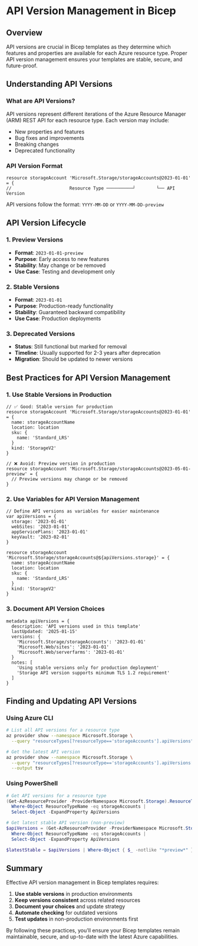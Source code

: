 # API Version Management in Bicep

## Overview

API versions are crucial in Bicep templates as they determine which features and properties are available for each Azure resource type. Proper API version management ensures your templates are stable, secure, and future-proof.

## Understanding API Versions

### What are API Versions?

API versions represent different iterations of the Azure Resource Manager (ARM) REST API for each resource type. Each version may include:
- New properties and features
- Bug fixes and improvements
- Breaking changes
- Deprecated functionality

### API Version Format

```bicep
resource storageAccount 'Microsoft.Storage/storageAccounts@2023-01-01' = {
//                      Resource Type ──────────┘        └── API Version
```

API versions follow the format: `YYYY-MM-DD` or `YYYY-MM-DD-preview`

## API Version Lifecycle

### 1. Preview Versions
- **Format**: `2023-01-01-preview`
- **Purpose**: Early access to new features
- **Stability**: May change or be removed
- **Use Case**: Testing and development only

### 2. Stable Versions
- **Format**: `2023-01-01`
- **Purpose**: Production-ready functionality
- **Stability**: Guaranteed backward compatibility
- **Use Case**: Production deployments

### 3. Deprecated Versions
- **Status**: Still functional but marked for removal
- **Timeline**: Usually supported for 2-3 years after deprecation
- **Migration**: Should be updated to newer versions

## Best Practices for API Version Management

### 1. Use Stable Versions in Production

```bicep
// ✅ Good: Stable version for production
resource storageAccount 'Microsoft.Storage/storageAccounts@2023-01-01' = {
  name: storageAccountName
  location: location
  sku: {
    name: 'Standard_LRS'
  }
  kind: 'StorageV2'
}

// ❌ Avoid: Preview version in production
resource storageAccount 'Microsoft.Storage/storageAccounts@2023-05-01-preview' = {
  // Preview versions may change or be removed
}
```

### 2. Use Variables for API Version Management

```bicep
// Define API versions as variables for easier maintenance
var apiVersions = {
  storage: '2023-01-01'
  webSites: '2023-01-01'
  appServicePlans: '2023-01-01'
  keyVault: '2023-02-01'
}

resource storageAccount 'Microsoft.Storage/storageAccounts@${apiVersions.storage}' = {
  name: storageAccountName
  location: location
  sku: {
    name: 'Standard_LRS'
  }
  kind: 'StorageV2'
}
```

### 3. Document API Version Choices

```bicep
metadata apiVersions = {
  description: 'API versions used in this template'
  lastUpdated: '2025-01-15'
  versions: {
    'Microsoft.Storage/storageAccounts': '2023-01-01'
    'Microsoft.Web/sites': '2023-01-01'
    'Microsoft.Web/serverfarms': '2023-01-01'
  }
  notes: [
    'Using stable versions only for production deployment'
    'Storage API version supports minimum TLS 1.2 requirement'
  ]
}
```

## Finding and Updating API Versions

### Using Azure CLI

```bash
# List all API versions for a resource type
az provider show --namespace Microsoft.Storage \
  --query "resourceTypes[?resourceType=='storageAccounts'].apiVersions"

# Get the latest API version
az provider show --namespace Microsoft.Storage \
  --query "resourceTypes[?resourceType=='storageAccounts'].apiVersions[0]" \
  --output tsv
```

### Using PowerShell

```powershell
# Get API versions for a resource type
(Get-AzResourceProvider -ProviderNamespace Microsoft.Storage).ResourceTypes | 
  Where-Object ResourceTypeName -eq storageAccounts | 
  Select-Object -ExpandProperty ApiVersions

# Get latest stable API version (non-preview)
$apiVersions = (Get-AzResourceProvider -ProviderNamespace Microsoft.Storage).ResourceTypes | 
  Where-Object ResourceTypeName -eq storageAccounts | 
  Select-Object -ExpandProperty ApiVersions

$latestStable = $apiVersions | Where-Object { $_ -notlike "*preview*" } | Select-Object -First 1
```

## Summary

Effective API version management in Bicep templates requires:

1. **Use stable versions** in production environments
2. **Keep versions consistent** across related resources
3. **Document your choices** and update strategy
4. **Automate checking** for outdated versions
5. **Test updates** in non-production environments first

By following these practices, you'll ensure your Bicep templates remain maintainable, secure, and up-to-date with the latest Azure capabilities.
